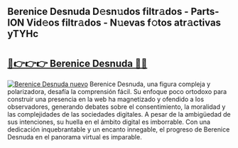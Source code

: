 ## Berenice Desnuda D𝚎sn𝚞dos filtr𝚊dos - Parts-lON Vid𝚎os filtr𝚊dos - N𝚞evas f𝚘tos atr𝚊ctivas yTYHc

# <h2><a href="http://mbcbmg.tromn.icu/?c=Berenice+Desnuda">🔗👉👉👉 Berenice Desnuda 🔗🔗</a></h2>

[![Berenice Desnuda nuevo](https://i.imgur.com/pEAQMta.gif)](http://mbcbmg.tromn.icu/?c=Berenice+Desnuda)
Berenice Desnuda, una figura compleja y polarizadora, desafía la comprensión fácil. Su enfoque poco ortodoxo para construir una presencia en la web ha magnetizado y ofendido a los observadores, generando debates sobre el consentimiento, la moralidad y las complejidades de las sociedades digitales. A pesar de la ambigüedad de sus intenciones, su huella en el ámbito digital es imborrable. Con una dedicación inquebrantable y un encanto innegable, el progreso de Berenice Desnuda en el panorama virtual es imparable.
